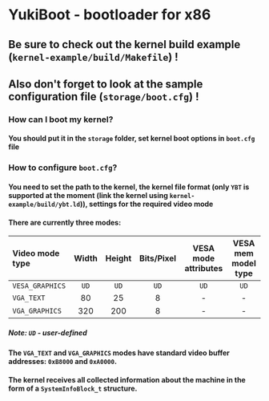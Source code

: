 # YukiBoot - bootloader for x86
##	**Be sure to check out the kernel build example (`kernel-example/build/Makefile`) !**
##	**Also don't forget to look at the sample configuration file (`storage/boot.cfg`) !**
###	How can I boot my kernel?
####	You should put it in the `storage` folder, set kernel boot options in `boot.cfg` file

###	How to configure `boot.cfg`?
####	You need to set the path to the kernel, the kernel file format (only `YBT` is supported at the moment (link the kernel using `kernel-example/build/ybt.ld`)), settings for the required video mode
####	There are currently three modes:
| Video mode type | Width | Height | Bits/Pixel | VESA mode attributes | VESA mem model type |
| :-------------- | :---: | :----: | :--------: | :------------------: | :-----------------: |
| `VESA_GRAPHICS` | `UD`  | `UD`   | `UD`       | `UD`                 | `UD`                |
| `VGA_TEXT `     | 80    | 25     | 8          | -                    | -                   |
| `VGA_GRAPHICS`  | 320   | 200    | 8          | -                    | -                   |

#####	Note:	`UD` - user-defined
####	The `VGA_TEXT` and `VGA_GRAPHICS` modes have standard video buffer addresses: `0xB8000` and `0xA0000`.
####	The kernel receives all collected information about the machine in the form of a `SystemInfoBlock_t` structure.